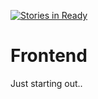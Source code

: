 [![Stories in Ready](https://badge.waffle.io/netanelgilad/frontend.png?label=ready&title=Ready)](https://waffle.io/netanelgilad/frontend)
# Frontend

Just starting out..